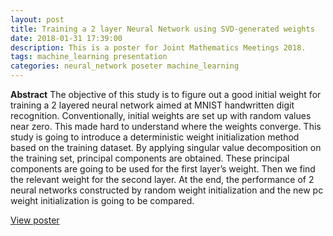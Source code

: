 ```yaml
---
layout: post
title: Training a 2 layer Neural Network using SVD-generated weights
date: 2018-01-31 17:39:00
description: This is a poster for Joint Mathematics Meetings 2018.
tags: machine_learning presentation
categories: neural_network poseter machine_learning
---
```


**Abstract**
The objective of this study is to figure out a good initial weight for training a 2 layered neural network aimed at MNIST handwritten digit recognition. Conventionally, initial weights are set up with random values near zero. This made hard to understand where the weights converge. This study is going to introduce a deterministic weight initialization method based on the training dataset. By applying singular value decomposition on the training set, principal components are obtained. These principal components are going to be used for the first layer’s weight. Then we find the relevant weight for the second layer. At the end, the performance of 2 neural networks constructed by random weight initialization and the new pc weight initialization is going to be compared.

[View poster](/assets/pdf/jmm_2018-poster.pdf)
